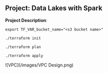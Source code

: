 
## Project: Data Lakes with Spark 

**Project Description**: 


```
export TF_VAR_bucket_name="<s3 bucket name>"

./terraform init

./terraform plan

./terraform apply
```

![VPC](/images/VPC Design.png)